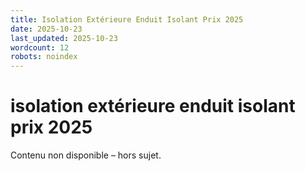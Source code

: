 ```yaml
---
title: Isolation Extérieure Enduit Isolant Prix 2025
date: 2025-10-23
last_updated: 2025-10-23
wordcount: 12
robots: noindex
---
```


# isolation extérieure enduit isolant prix 2025

Contenu non disponible – hors sujet.